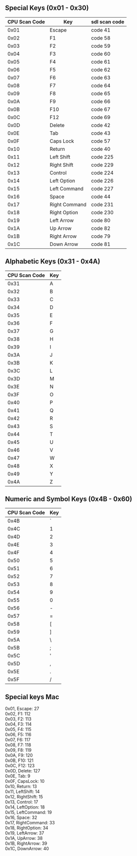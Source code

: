 ## Special Keys (0x01 - 0x30)  

| CPU Scan Code | Key           | sdl scan code |
|---------------|---------------|---------------|
| 0x01          | Escape        | code 41       |
| 0x02          | F1            | code 58       |
| 0x03          | F2            | code 59       |
| 0x04          | F3            | code 60       |
| 0x05          | F4            | code 61       |
| 0x06          | F5            | code 62       |
| 0x07          | F6            | code 63       |
| 0x08          | F7            | code 64       |
| 0x09          | F8            | code 65       |
| 0x0A          | F9            | code 66       |
| 0x0B          | F10           | code 67       |
| 0x0C          | F12           | code 69       |
| 0x0D          | Delete        | code 42       |
| 0x0E          | Tab           | code 43       |
| 0x0F          | Caps Lock     | code 57       |
| 0x10          | Return        | code 40       |
| 0x11          | Left Shift    | code 225      |
| 0x12          | Right Shift   | code 229      |
| 0x13          | Control       | code 224      |
| 0x14          | Left Option   | code 226      |
| 0x15          | Left Command  | code 227      |
| 0x16          | Space         | code 44       |
| 0x17          | Right Command | code 231      |
| 0x18          | Right Option  | code 230      |
| 0x19          | Left Arrow    | code 80       |
| 0x1A          | Up Arrow      | code 82       |
| 0x1B          | Right Arrow   | code 79       |
| 0x1C          | Down Arrow    | code 81       |

## Alphabetic Keys (0x31 - 0x4A)  

| CPU Scan Code | Key |
|---------------|-----|
| 0x31          | A   |
| 0x32          | B   |
| 0x33          | C   |
| 0x34          | D   |
| 0x35          | E   |
| 0x36          | F   |
| 0x37          | G   |
| 0x38          | H   |
| 0x39          | I   |
| 0x3A          | J   |
| 0x3B          | K   |
| 0x3C          | L   |
| 0x3D          | M   |
| 0x3E          | N   |
| 0x3F          | O   |
| 0x40          | P   |
| 0x41          | Q   |
| 0x42          | R   |
| 0x43          | S   |
| 0x44          | T   |
| 0x45          | U   |
| 0x46          | V   |
| 0x47          | W   |
| 0x48          | X   |
| 0x49          | Y   |
| 0x4A          | Z   |

## Numeric and Symbol Keys (0x4B - 0x60)  

| CPU Scan Code | Key |
|---------------|-----|
| 0x4B          | `   |
| 0x4C          | 1   |
| 0x4D          | 2   |
| 0x4E          | 3   |
| 0x4F          | 4   |
| 0x50          | 5   |
| 0x51          | 6   |
| 0x52          | 7   |
| 0x53          | 8   |
| 0x54          | 9   |
| 0x55          | 0   |
| 0x56          | -   |
| 0x57          | =   |
| 0x58          | [   |
| 0x59          | ]   |
| 0x5A          | \   |
| 0x5B          | ;   |
| 0x5C          | '   |
| 0x5D          | ,   |
| 0x5E          | .   |
| 0x5F          | /   |



## Special keys Mac

0x01, Escape: 27  
0x02, F1: 112  
0x03, F2: 113  
0x04, F3: 114  
0x05, F4: 115  
0x06, F5: 116  
0x07, F6: 117  
0x08, F7: 118  
0x09, F8: 119  
0x0A, F9: 120  
0x0B, F10: 121  
0x0C, F12: 123  
0x0D, Delete: 127  
0x0E, Tab: 9  
0x0F, CapsLock: 10  
0x10, Return: 13  
0x11, LeftShift: 14  
0x12, RightShift: 15  
0x13, Control: 17  
0x14, LeftOption: 18  
0x15, LeftCommand: 19  
0x16, Space: 32  
0x17, RightCommand: 33  
0x18, RightOption: 34  
0x19, LeftArrow: 37  
0x1A, UpArrow: 38  
0x1B, RightArrow: 39  
0x1C, DownArrow: 40